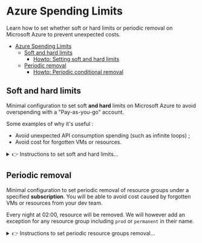 # Azure Spending Limits

Learn how to set whether soft or hard limits or periodic removal on Microsoft Azure to prevent unexpected costs.

- [Azure Spending Limits](#azure-spending-limits)
  - [Soft and hard limits](#soft-and-hard-limits)
    - [Howto: Setting soft and hard limits](#howto-setting-soft-and-hard-limits)
  - [Periodic removal](#periodic-removal)
    - [Howto: Periodic conditional removal](#howto-periodic-conditional-removal)

## Soft and hard limits

Minimal configuration to set soft **and hard** limits on Microsoft Azure to avoid overspending with a "Pay-as-you-go" account.

Some examples of why it's useful :

- Avoid unexpected API consumption spending (such as infinite loops) ;
- Avoid cost for forgotten VMs or resources.

<details>
<summary>👉 Instructions to set soft and hard limits...</summary>

The provided script will delete the services in a resource group with an action group. It won't delete the resource group, which is convenient. Also, this is a last resort solution as it will require you to reconfigure your services after removal.

_This method is probably not the best but is "quick" to setup and just works. You might prefer [rate-limiting](https://techcommunity.microsoft.com/t5/azure-paas-blog/configure-rate-limits-for-different-api-operations-in-azure-api/ba-p/3789108) API calls, or trigger an action group on a [carefully analyzed spending](https://learn.microsoft.com/en-us/answers/questions/931661/how-can-i-find-how-much-per-hour-i-am-being-billed) (spoiler: this is hard)._

### Howto: Setting soft and hard limits

Remember that accumulated cost showing in your "Cost Management" console is an estimate only. Real cost may [take time to update](https://learn.microsoft.com/en-us/azure/azure-monitor/usage-estimated-costs) and is generally stabilized one day after a resource is consumed. However, it is possible to set hard limits based on [forecasted cost](https://learn.microsoft.com/en-us/azure/cost-management-billing/finops/capabilities-forecasting).

This schema represents the steps to set soft and hard limits on a resource group :

![Schema of the workflow configured to delete resources when a spending limit is reached.](./delete-resource-workflow-azure.jpg)

1. Group resources into a group that can be controlled for expenses.

    Click on the browsing bar and search for the **Resource Group** page.

    Click on your subscription.

    Note down the **Subscription ID** as SUBSCRIPTION_ID.

    Create a **Resource Group** "MyServices".

    Add any resource you want inside (VM, API services...). These are the resources that will be limited through our budget.

2. Create a budget and set a soft limit (alert).

    Go to the **Subscription** page of the Azure portal and select **Budgets** on the left pane.

    At top of the page, click the **Add** button.

    Configure the budget :

    - **Name** it _MyBudget_ with a _monthly_ **reset period** and set the **Amount** to the hard limit you're willing to spend.
    - Click **Next**.
    - Create two **Alert conditions** :
      1. Type _Actual_ to 80% of budget
      2. Type _Actual_ to 100% of budget
      3. Type _Forecast_ to 110% of budget (reminder : the actual cost is not the real-time one)
    - Add your email address as **Alert recipients**
    - Click **Create**.

    You now have set your soft limit. It will e-mail you when reaching these thresholds.

3. Configure an "App" in Entra ID to retrieve credentials to be used in our runbook.

    Click on the browsing bar and search for the **Azure Entra ID** page.

    On the left pane, click **App registrations**.

    At top of the page, click the **New registration** button.

    Configure the app registration :

    - **Name** it _DeleteResources_.
    - In the **Supported account types** menu, select _Accounts in this organizational directory only (Répertoire par défaut only - Single tenant)_.
    - Click **Register**.

    Let's now generate an app secret and retrieve TENANT_ID, CLIENT_ID and CLIENT_SECRET values for the [`list-and-delete-rg-resource.py`](./list-and-delete-rg-resource.py) script.

    Enter your _DeleteResources_ app configuration from the **App registrations** page.

    On the left pane, click **Certificates & secrets**.

    Click **New client secret** and create one with the default expiration date (recommended). You need to make sure this secret is up-to-date in the later-to-be-created runbook.

    Note down the CLIENT_SECRET value.

    On the left pane, click **Overview**.

    Note down the **Object ID** as CLIENT_ID and **Directory (tenant) ID** as TENANT_ID.

4. Create the runbook that will delete resources when budget is exceeded.

    Click on the browsing bar and search for the **Automation Accounts** page.

    At top of the page, click the **Create** button.

    Configure the automation account :

    - Attribute our previously-created **Resource group** _MyServices_.
    - **Name** it _MyAutomation_ and click **Next**.
    - In the **Advanced** tab, select _System assigned_.
    - In the **Networking** tab, select _Public access_.
    - Click the **Review + Create** button

    In your _MyAutomation_ **Automation Accounts**, click **Runbooks** in the left pane.

    At top of the page, click the **Create a runbook** button.

    Configure the runbook :

    - **Name** it _DeleteResources_.
    - Select **Runbook type** _Python_.
    - Select **Runtime version** _3.8_.
    - Click **Create**.

    Copy/paste the content of the [`list-and-delete-rg-resource.py`](./list-and-delete-rg-resource.py) file.

    Replace the content of the TENANT_ID, CLIENT_ID, CLIENT_SECRET, SUBSCRIPTION_ID and RESOURCE_GROUP variables.

    Click **Save**, then **Publish**.

5. Create an action group that can then be triggered when a spending threshold is reached.

    Click on the browsing bar and search for the **Monitor** page.

    In the left pane, click **Applications**.

    At top of the page, click the **Create** button.

    Configure the "application insights" :

    - Attribute our previously-created **Resource group** _MyServices_.
    - **Name** it _MyAppInsight_.
    - Set **Resource Mode** _Classic_.
    - Click **Review + Create**.

    Go back to the **Monitor** page.

    On the left pane, click **Alerts**.

    At top of the page, click the **Create** > **Action group** button.

    Configure the "application insights" :

    - Attribute our previously-created **Resource group** _MyServices_.
    - Set **Action group name** to _DeleteResources_.
    - Set **Display name** to _DeleteResources_ and click **Next**.
    - In the **Notifications** tab, select **Notification type** _Email/SMS message/Push/Voice_.
        - In the drawer that opened, select _Email_ and enter your email adress.
        - Click **OK**.
    - Click **Next**.
    - In the **Actions** tab, select **Automation Runbook**.
        - In the drawer that opened, set **Run runbook** to _Enabled_.
        - Set **Runbook source** to _User_.
        - Select your subscription.
        - Select **Automation account** _MyAutomation_.
        - Select **Runbook** _DeleteResources_.
        - Click **OK**.
    - Click **Review + Create**.

6. Allow the app the list/delete resources in our resource group

    Click on the browsing bar and search for the **Resource groups** page.

    Select the resource group _MyServices_.

    On the left pane, click **Access control (IAM)**

    At top of the page, click the **Add** > **Add role assignment** button.

    Configure the role assignment :

    - In the **Role** tab, click the **Privileged administrator roles** sub-tab.
    - Select (click) **Contributor**.
    - Select **Assign access to** _User, group or service principal_.
        - In the drawer that opened, type _DeleteResources_ in the **Select** textbox.
        - Click on _DeleteResources_.
        - Click **Select**.
    - Click **Review + assign**.

    :information_source: The **Contributor** role is broad. You might want to [create a custom role](https://learn.microsoft.com/en-us/azure/role-based-access-control/custom-roles) to attribute specific permissions (list/delete) to specific services (i.e: Cognitive Services, Search, VMs).

7. Assign the action group to a budget threshold

    Go to the **Subscription** page of the Azure portal and select **Budgets** on the left pane.

    Select your _MyBudget_ budget.

    At top of the page, click the **Edit budget** button.

    Select the **Set alerts** tab.

    In our previously-created **Alert conditions** of type _Actual_ and threshold _100%_, set **Action group** _DeleteServices_.

    Click **Save**.

You are now safe!

</details>

## Periodic removal

Minimal configuration to set periodic removal of resource groups under a specified **subscription**. You will be able to avoid cost caused by forgotten VMs or resources from your dev team.

Every night at 02:00, resource will be removed. We will however add an exception for any resource group including `prod` or `permanent` in their name.

<details>
<summary>👉 Instructions to set periodic resource groups removal...</summary>

We are going to create a perodically called runbook from an Azure Automation account.

- It will run every night at 2 a.m. ;
- It will remove resource groups under the specified subscription but those including "prod" or "permanent" in their name ;

### Howto: Periodic conditional removal

1. Retrieve your subscription ID and create automation's resource group

    Click on the browsing bar and search for the **Subscriptions** page.

    Click on your subscription.

    Note down the **Subscription ID** as SUBSCRIPTION_ID.

    Create a resource group named _MyPeriodicServices-permanent_ inside this subscription.

2. Configure an "App" in Entra ID to retrieve credentials to be used in our runbook.

    Click on the browsing bar and search for the **Azure Entra ID** page.

    On the left pane, click **App registrations**.

    At top of the page, click the **New registration** button.

    Configure the app registration :

    - **Name** it _PeriodicallyDeleteResources_.
    - In the **Supported account types** menu, select _Accounts in this organizational directory only (Répertoire par défaut only - Single tenant)_.
    - Click **Register**.

    Let's now generate an app secret and retrieve TENANT_ID, CLIENT_ID and CLIENT_SECRET values for the [`list-and-delete-sub-resource.py`](./list-and-delete-sub-resource.py) script.

    Enter your _DeletePeriodicResources_ app configuration from the **App registrations** page.

    On the left pane, click **Certificates & secrets**.

    Click **New client secret** and create one with the default expiration date (recommended). You need to make sure this secret is up-to-date in the later-to-be-created runbook.

    Note down the CLIENT_SECRET value.

    On the left pane, click **Overview**.

    Note down the **Object ID** as CLIENT_ID, and **Directory (tenant) ID** as TENANT_ID.

3. Create the runbook that will delete resources every night

    Click on the browsing bar and search for the **Automation Accounts** page.

    At top of the page, click the **Create** button.

    Configure the automation account :

    - Attribute our previously-created **Resource group** _MyPeriodicServices-permanent_.
    - **Name** it _MyPeriodicAutomation_ and click **Next**.
    - In the **Advanced** tab, select _System assigned_.
    - In the **Networking** tab, select _Public access_.
    - Click the **Review + Create** button

    In your _MyAutomation_ **Automation Accounts**, click **Runbooks** in the left pane.

    At top of the page, click the **Create a runbook** button.

    Configure the runbook :

    - **Name** it _DeletePeriodicResources_.
    - Select **Runbook type** _Python_.
    - Select **Runtime version** _3.8_.
    - Click **Create**.

    Copy/paste the content of the [`list-and-delete-sub-resource.py`](./list-and-delete-sub-resource.py) file.

    Replace the content of the TENANT_ID, CLIENT_ID, CLIENT_SECRET and SUBSCRIPTION_ID variables.

    Click **Save**, then **Publish**.

4. Allow the app the list/delete resources in our subscription

    Click on the browsing bar and go to your **Subscription** page.

    On the left pane, click **Access control (IAM)**

    At top of the page, click the **Add** > **Add role assignment** button.

    Configure the role assignment :

    - In the **Role** tab, click the **Privileged administrator roles** sub-tab.
    - Select (click) **Contributor**.
    - Select **Assign access to** _User, group or service principal_.
        - In the drawer that opened, type _DeleteResources_ in the **Select** textbox.
        - Click on _DeleteResources_.
        - Click **Select**.
    - Click **Review + assign**.

    :information_source: The **Contributor** role is broad. You might want to [create a custom role](https://learn.microsoft.com/en-us/azure/role-based-access-control/custom-roles) to attribute specific permissions (list/delete) to specific services (i.e: Cognitive Services, Search, VMs).

5. Create a schedule

    - In the sidebar of your Automation account, click on the _Schedules_ tab ;
    - Click "Add a schedule" ;
    - Give it a name like "Daily at 2am" ;
    - Set the start time to 2 a.m. (02:00) ;
    - Set recurrence to "Daily" ;
    - Set the time zone as needed.

</details>
